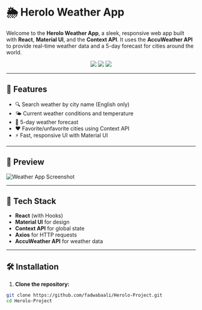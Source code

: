 # 🌦️ Herolo Weather App

Welcome to the **Herolo Weather App**, a sleek, responsive web app built with **React**, **Material UI**, and the **Context API**. It uses the **AccuWeather API** to provide real-time weather data and a 5-day forecast for cities around the world.

<div align="center">
  <img src="https://img.shields.io/badge/React-18-blue?style=flat-square&logo=react" />
  <img src="https://img.shields.io/badge/Material--UI-%230081CB?style=flat-square&logo=mui" />
  <img src="https://img.shields.io/badge/API-AccuWeather-orange?style=flat-square" />
</div>

---

## 🚀 Features

- 🔍 Search weather by city name (English only)
- 🌤️ Current weather conditions and temperature
- 📆 5-day weather forecast
- ❤️ Favorite/unfavorite cities using Context API
- ⚡ Fast, responsive UI with Material UI

---

## 📸 Preview

![Weather App Screenshot](./preview.png)

---

## 🔧 Tech Stack

- **React** (with Hooks)
- **Material UI** for design
- **Context API** for global state
- **Axios** for HTTP requests
- **AccuWeather API** for weather data

---

## 🛠️ Installation

1. **Clone the repository:**

```bash
git clone https://github.com/fadwabaali/Herolo-Project.git
cd Herolo-Project
